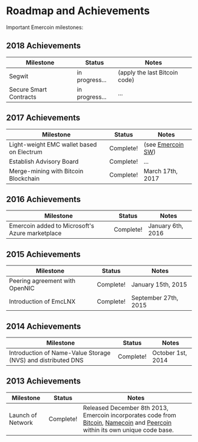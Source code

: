 # Roadmap and Achievements

Important Emercoin milestones:

2018 Achievements
-----------------

<div class="bowOverflow">

Milestone | Status | Notes
----|----|----
Segwit | in progress... | (apply the last Bitcoin code)
Secure Smart Contracts  | in progress... | ...

</div>

2017 Achievements
-----------------

<div class="bowOverflow">

Milestone | Status | Notes
----|----|----
Light-weight EMC wallet based on Electrum 	| Complete!| (see <a href="../150.install-software/050.mobile-wallets/050.emercoin-sw.md">Emercoin SW</a>)
Establish Advisory Board | Complete!| ...
Merge-mining with Bitcoin Blockchain | Complete!| March 17th, 2017

</div>

2016 Achievements
-----------------

<div class="bowOverflow">

Milestone | Status | Notes
----|----|----
Emercoin added to Microsoft's Azure marketplace | Complete! | January 6th, 2016

</div>

2015 Achievements
-----------------

<div class="bowOverflow">

Milestone | Status | Notes
----|----|----
Peering agreement with OpenNIC 		| Complete! | January 15th, 2015
Introduction of EmcLNX 		| Complete! | September 27th, 2015

</div>

2014 Achievements
-----------------

<div class="bowOverflow">

Milestone | Status | Notes
----|----|----
Introduction of Name-Value Storage (NVS) and distributed DNS | Complete! | October 1st, 2014

</div>

2013 Achievements
-----------------

<div class="bowOverflow">

Milestone | Status | Notes
----|----|----
Launch of Network | Complete! | Released December 8th 2013, Emercoin incorporates code from [Bitcoin](https://en.wikipedia.org/wiki/Bitcoin), [Namecoin](https://en.wikipedia.org/wiki/Namecoin) and [Peercoin](https://en.wikipedia.org/wiki/Peercoin) within its own unique code base.

</div>

